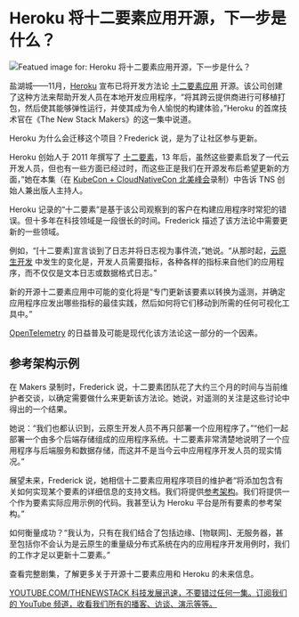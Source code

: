 # Heroku 将十二要素应用开源，下一步是什么？

![Featued image for: Heroku 将十二要素应用开源，下一步是什么？](https://cdn.thenewstack.io/media/2025/01/b4f717e5-kccnc-na-24_gail-frederick_featured-1024x576.png)

盐湖城——11月，[Heroku](https://www.heroku.com/?utm_content=inline+mention) 宣布已将开发方法论 [十二要素应用](https://github.com/twelve-factor/twelve-factor) 开源。该公司创建了这种方法来帮助开发人员在本地开发应用程序，“将其跨云提供商进行可移植打包，然后使其能够弹性运行，并使其成为令人愉悦的构建体验，”Heroku 的首席技术官在《The New Stack Makers》的这一集中说道。

Heroku 为什么会迁移这个项目？Frederick 说，是为了让社区参与更新。

Heroku 创始人于 2011 年撰写了 [十二要素](https://thenewstack.io/learn-12-factor-apps-before-kubernetes/)，13 年后，虽然这些要素启发了一代云开发人员，但也有一些方面已经过时，而这些正是我们在开源发布后希望更新的方面，”她在本集（在 [KubeCon + CloudNativeCon 北美峰会](https://events.linuxfoundation.org/kubecon-cloudnativecon-north-america/)录制）中告诉 TNS 创始人兼出版人主持人。

Heroku 记录的“十二要素”是基于该公司观察到的客户在构建应用程序时常犯的错误。但十多年在科技领域是一段很长的时间。Frederick 描述了该方法论中需要更新的一些领域。

例如，“[十二要素]宣言谈到了日志并将日志视为事件流，”她说。“从那时起，[云原生开发](https://thenewstack.io/cloud-native/) 中发生的变化是，开发人员需要指标，各种各样的指标来自他们的应用程序，而不仅仅是文本日志或数据格式日志。”

新的开源十二要素应用中可能的变化将是“专门更新该要素以转换为遥测，并确定应用程序应发出哪些指标的最佳实践，然后如何将它们移动到所需的任何可视化工具中。”

[OpenTelemetry](https://thenewstack.io/observability-in-2025-opentelemetry-and-ai-to-fill-in-gaps/) 的日益普及可能是现代化该方法论这一部分的一个因素。

## 参考架构示例

在 Makers 录制时，Frederick 说，十二要素团队花了大约三个月的时间与当前维护者交谈，以确定需要做什么来更新该方法论。她说，对遥测的关注是这些讨论中得出的一个结果。

她说：“我们也都认识到，云原生开发人员不再只部署一个应用程序了。”“他们一起部署一个由多个后端存储组成的应用程序系统。十二要素非常清楚地说明了一个应用程序与后端服务和数据存储，而这并不是当今云中应用程序开发人员的现实情况。”

展望未来，Frederick 说，她相信十二要素应用程序项目的维护者“将添加包含有关如何实现某个要素的详细信息的支持文档。我们将提供[参考架构](https://thenewstack.io/reference-architectures-and-experience-kits-for-cloud-native/)。我们将提供一个作为要素实际应用示例的代码。我甚至认为 Heroku 平台是所有要素的参考架构。”

如何衡量成功？“我认为，只有在我们结合了包括边缘、[物联网]、无服务器，甚至包括你不会认为是云原生的重量级分布式系统在内的应用程序开发用例时，我们的工作才足以更新十二要素。”

查看完整剧集，了解更多关于开源十二要素应用和 Heroku 的未来信息。

[YOUTUBE.COM/THENEWSTACK 科技发展迅速，不要错过任何一集。订阅我们的 YouTube 频道，收看我们所有的播客、访谈、演示等等。](https://youtube.com/thenewstack?sub_confirmation=1)